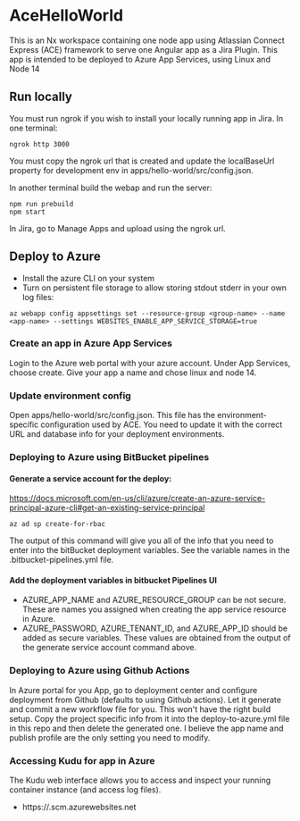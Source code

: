 # AceHelloWorld
This is an Nx workspace containing one node app using Atlassian Connect Express (ACE) framework to serve one Angular app as a Jira Plugin.
This app is intended to be deployed to Azure App Services, using Linux and Node 14

## Run locally
You must run ngrok if you wish to install your locally running app in Jira.
In one terminal:
```
ngrok http 3000
```

You must copy the ngrok url that is created and update the localBaseUrl property for development env in apps/hello-world/src/config.json.

In another terminal build the webap and run the server:
```
npm run prebuild
npm start
```

In Jira, go to Manage Apps and upload using the ngrok url.

## Deploy to Azure
- Install the azure CLI on your system
- Turn on persistent file storage to allow storing stdout stderr in your own log files:
```
az webapp config appsettings set --resource-group <group-name> --name <app-name> --settings WEBSITES_ENABLE_APP_SERVICE_STORAGE=true
```
### Create an app in Azure App Services
Login to the Azure web portal with your azure account.  Under App Services, choose create. Give your app a name and chose linux and node 14.

### Update environment config
Open apps/hello-world/src/config.json. This file has the environment-specific configuration used by ACE. You need to update it with the correct URL and database info for your deployment environments.

### Deploying to Azure using BitBucket pipelines

#### Generate a service account for the deploy:
https://docs.microsoft.com/en-us/cli/azure/create-an-azure-service-principal-azure-cli#get-an-existing-service-principal
```
az ad sp create-for-rbac
```
The output of this command will give you all of the info that you need to enter into the bitBucket deployment variables. See the variable names in the .bitbucket-pipelines.yml file.

#### Add the deployment variables in bitbucket Pipelines UI
- AZURE_APP_NAME and AZURE_RESOURCE_GROUP can be not secure. These are names you assigned when creating the app service resource in Azure.
- AZURE_PASSWORD, AZURE_TENANT_ID, and AZURE_APP_ID should be added as secure variables. These values are obtained from the output of the generate service account command above.


### Deploying to Azure using Github Actions
In Azure portal for you App, go to deployment center and configure deployment from Github (defaults to using Github actions).
Let it generate and commit a new workflow file for you. This won't have the right build setup. Copy the project specific info from it into the deploy-to-azure.yml file in this repo and then delete the generated one. I believe the app name and publish profile are the only setting you need to modify.

### Accessing Kudu for app in Azure
The Kudu web interface allows you to access and inspect your running container instance (and access log files).
- https://<app-name>.scm.azurewebsites.net
